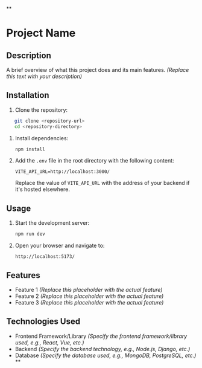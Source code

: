 **<!-- @format -->

# Project Name

## Description

A brief overview of what this project does and its main features. _(Replace this text with your description)_

## Installation

1. Clone the repository:

```bash
   git clone <repository-url>
   cd <repository-directory>
```

1. Install dependencies:

   ```bash
   npm install
   ```

2. Add the `.env` file in the root directory with the following content:

   ```env
   VITE_API_URL=http://localhost:3000/
   ```

   Replace the value of `VITE_API_URL` with the address of your backend if it's hosted elsewhere.

## Usage

1. Start the development server:

   ```bash
   npm run dev
   ```

2. Open your browser and navigate to:

   ```
   http://localhost:5173/
   ```

## Features

- Feature 1 _(Replace this placeholder with the actual feature)_
- Feature 2 _(Replace this placeholder with the actual feature)_
- Feature 3 _(Replace this placeholder with the actual feature)_

## Technologies Used

- Frontend Framework/Library _(Specify the frontend framework/library used, e.g., React, Vue, etc.)_
- Backend _(Specify the backend technology, e.g., Node.js, Django, etc.)_
- Database _(Specify the database used, e.g., MongoDB, PostgreSQL, etc.)_
**
